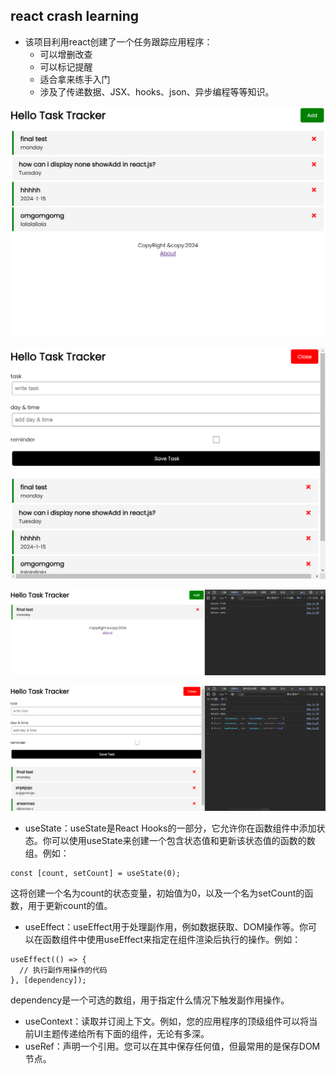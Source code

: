 ## react crash learning 

- 该项目利用react创建了一个任务跟踪应用程序：
    * 可以增删改查
    * 可以标记提醒
    * 适合拿来练手入门
    * 涉及了传递数据、JSX、hooks、json、异步编程等等知识。

![任务跟踪器](src\images\Snipaste_2024-01-15_21-34-21.png)

![添加任务](src\images\Snipaste_2024-01-15_21-35-22.png)

![删除任务](src\images\Snipaste_2024-01-15_21-35-58.png)

![绿色为标记任务](src\images\Snipaste_2024-01-15_21-36-53.png)

- useState：useState是React Hooks的一部分，它允许你在函数组件中添加状态。你可以使用useState来创建一个包含状态值和更新该状态值的函数的数组。例如：
```
const [count, setCount] = useState(0);
```
这将创建一个名为count的状态变量，初始值为0，以及一个名为setCount的函数，用于更新count的值。

- useEffect：useEffect用于处理副作用，例如数据获取、DOM操作等。你可以在函数组件中使用useEffect来指定在组件渲染后执行的操作。例如：

```
useEffect(() => {
  // 执行副作用操作的代码
}, [dependency]);
```
dependency是一个可选的数组，用于指定什么情况下触发副作用操作。


- useContext：读取并订阅上下文。例如，您的应用程序的顶级组件可以将当前UI主题传递给所有下面的组件，无论有多深。
- useRef：声明一个引用。您可以在其中保存任何值，但最常用的是保存DOM节点。



